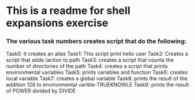# This is a readme for shell expansions exercise
### The various task numbers creates script that do the following:
Task0: It creates an alias
Task1: This script print hello user
Task2: Creates a script that adds /action to path
Task3: creates a script that counts the number of directories of the path
Task4: creates a script that prints environmental variables
Task5: prints variables and function
Task6: creates local variable
Task7: creates a global variable
Task8: prints the result of the addition 128 to environmental varible-TRUEKNOWLE
Task9: prints the result of POWER divided by DIVIDE
